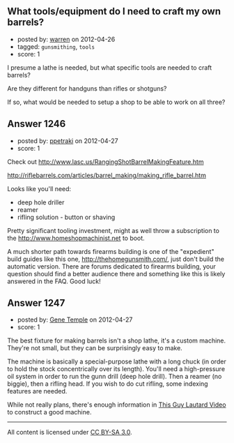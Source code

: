 ## What tools/equipment do I need to craft my own barrels?

- posted by: [warren](https://stackexchange.com/users/-1/143-warren) on 2012-04-26
- tagged: `gunsmithing`, `tools`
- score: 1

I presume a lathe is needed, but what specific tools are needed to craft barrels?

Are they different for handguns than rifles or shotguns?

If so, what would be needed to setup a shop to be able to work on all three?


## Answer 1246

- posted by: [ppetraki](https://stackexchange.com/users/-1/380-ppetraki) on 2012-04-27
- score: 1

Check out
http://www.lasc.us/RangingShotBarrelMakingFeature.htm

http://riflebarrels.com/articles/barrel_making/making_rifle_barrel.htm

Looks like you'll need:

 * deep hole driller
 * reamer
 * rifling solution - button or shaving

Pretty significant tooling investment, might as well throw a subscription
to the http://www.homeshopmachinist.net  to boot.

A much shorter path towards firearms building is one of the "expedient"  build guides like this one, http://thehomegunsmith.com/, just don't build the automatic version. There are forums dedicated to firearms building, your question should find a better audience there and something like this is likely answered in the FAQ. Good luck!


## Answer 1247

- posted by: [Gene Temple](https://stackexchange.com/users/-1/254-gene-temple) on 2012-04-27
- score: 1

The best fixture for making barrels isn't a shop lathe, it's a custom machine.  They're not small, but they can be surprisingly easy to make.  

The machine is basically a special-purpose lathe with a long chuck (in order to hold the stock concentrically over its length).  You'll need a high-pressure oil system in order to run the gunn drill (deep hole drill).  Then a reamer (no biggie), then a rifling head.  If you wish to do cut rifling, some indexing features are needed.

While not really plans, there's enough information in [This Guy Lautard Video](http://lautard.com/rmv.htm) to construct a good machine.  



---

All content is licensed under [CC BY-SA 3.0](https://creativecommons.org/licenses/by-sa/3.0/).
